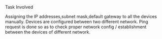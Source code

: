 Task Involved

Assigning the IP addresses,subnet mask,default gateway to all the devices manually.
Devices are configured between two different network.
Ping request is done so as to check proper network config / establishment between the devices of different network.
